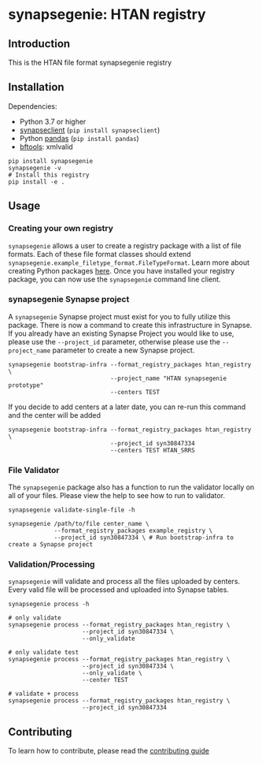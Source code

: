 # synapsegenie: HTAN registry

## Introduction

This is the HTAN file format synapsegenie registry

## Installation

Dependencies:
- Python 3.7 or higher
- [synapseclient](http://python-docs.synapse.org) (`pip install synapseclient`)
- Python [pandas](http://pandas.pydata.org) (`pip install pandas`)
- [bftools](https://docs.openmicroscopy.org/bio-formats/6.9.1/users/comlinetools/): xmlvalid

```
pip install synapsegenie
synapsegenie -v
# Install this registry
pip install -e .
```

## Usage

### Creating your own registry
`synapsegenie` allows a user to create a registry package with a list of file formats.  Each of these file format classes should extend `synapsegenie.example_filetype_format.FileTypeFormat`.  Learn more about creating Python packages [here](https://packaging.python.org/tutorials/packaging-projects/).  Once you have installed your registry package, you can now use the `synapsegenie` command line client.

### synapsegenie Synapse project
A `synapsegenie` Synapse project must exist for you to fully utilize this package.  There is now a command to create this infrastructure in Synapse.  If you already have an existing Synapse Project you would like to use, please use the `--project_id` parameter, otherwise please use the `--project_name` parameter to create a new Synapse project.

```
synapsegenie bootstrap-infra --format_registry_packages htan_registry \
                             --project_name "HTAN synapsegenie prototype"
                             --centers TEST
```

If you decide to add centers at a later date, you can re-run this command and the center will be added

```
synapsegenie bootstrap-infra --format_registry_packages htan_registry \
                             --project_id syn30847334
                             --centers TEST HTAN_SRRS
```

### File Validator
The `synapsegenie` package also has a function to run the validator locally on all of your files. Please view the help to see how to run to validator.

```
synapsegenie validate-single-file -h

synapsegenie /path/to/file center_name \
             --format_registry_packages example_registry \
             --project_id syn30847334 \ # Run bootstrap-infra to create a Synapse project
```

### Validation/Processing
`synapsegenie` will validate and process all the files uploaded by centers.  Every valid file will be processed and uploaded into Synapse tables.

```
synapsegenie process -h

# only validate
synapsegenie process --format_registry_packages htan_registry \
                     --project_id syn30847334 \
                     --only_validate

# only validate test
synapsegenie process --format_registry_packages htan_registry \
                     --project_id syn30847334 \
                     --only_validate \
                     --center TEST

# validate + process
synapsegenie process --format_registry_packages htan_registry \
                     --project_id syn30847334
```

## Contributing

To learn how to contribute, please read the [contributing guide](CONTRIBUTING.md)
